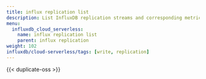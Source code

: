 ```yaml
---
title: influx replication list
description: List InfluxDB replication streams and corresponding metrics.
menu:
  influxdb_cloud_serverless:
    name: influx replication list
    parent: influx replication
weight: 102
influxdb/cloud-serverless/tags: [write, replication]
---
```


{{< duplicate-oss >}}
